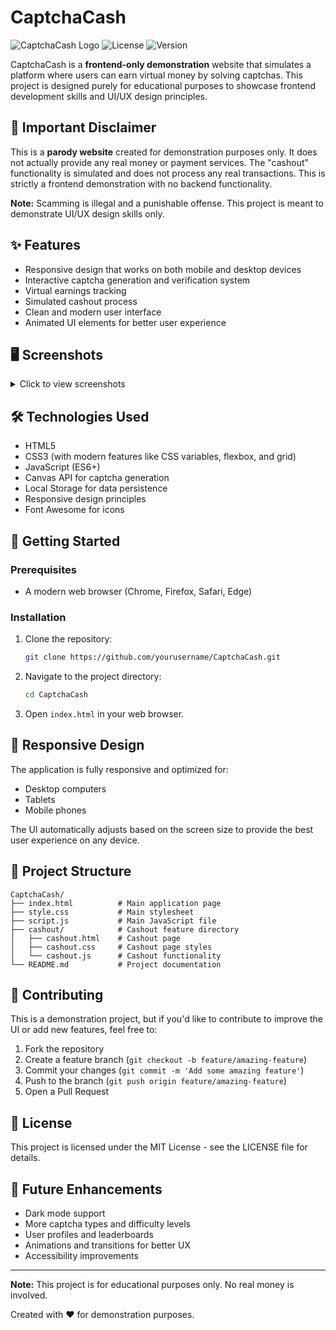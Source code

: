 # CaptchaCash

![CaptchaCash Logo](https://img.shields.io/badge/CaptchaCash-Demo-brightgreen)
![License](https://img.shields.io/badge/License-MIT-blue)
![Version](https://img.shields.io/badge/Version-1.0-orange)

CaptchaCash is a **frontend-only demonstration** website that simulates a platform where users can earn virtual money by solving captchas. This project is designed purely for educational purposes to showcase frontend development skills and UI/UX design principles.

## 🚨 Important Disclaimer

This is a **parody website** created for demonstration purposes only. It does not actually provide any real money or payment services. The "cashout" functionality is simulated and does not process any real transactions. This is strictly a frontend demonstration with no backend functionality.

**Note:** Scamming is illegal and a punishable offense. This project is meant to demonstrate UI/UX design skills only.

## ✨ Features

- Responsive design that works on both mobile and desktop devices
- Interactive captcha generation and verification system
- Virtual earnings tracking
- Simulated cashout process
- Clean and modern user interface
- Animated UI elements for better user experience

## 🖥️ Screenshots

<details>
<summary>Click to view screenshots</summary>

### Main Screen
![Main Screen](https://via.placeholder.com/800x450.png?text=CaptchaCash+Main+Screen)

### Captcha Solving
![Captcha Solving](https://via.placeholder.com/800x450.png?text=Captcha+Solving)

### Cashout Screen
![Cashout Screen](https://via.placeholder.com/800x450.png?text=Cashout+Screen)

</details>

## 🛠️ Technologies Used

- HTML5
- CSS3 (with modern features like CSS variables, flexbox, and grid)
- JavaScript (ES6+)
- Canvas API for captcha generation
- Local Storage for data persistence
- Responsive design principles
- Font Awesome for icons

## 🚀 Getting Started

### Prerequisites

- A modern web browser (Chrome, Firefox, Safari, Edge)

### Installation

1. Clone the repository:
   ```bash
   git clone https://github.com/yourusername/CaptchaCash.git
   ```

2. Navigate to the project directory:
   ```bash
   cd CaptchaCash
   ```

3. Open `index.html` in your web browser.

## 📱 Responsive Design

The application is fully responsive and optimized for:
- Desktop computers
- Tablets
- Mobile phones

The UI automatically adjusts based on the screen size to provide the best user experience on any device.

## 🧩 Project Structure

```
CaptchaCash/
├── index.html          # Main application page
├── style.css           # Main stylesheet
├── script.js           # Main JavaScript file
├── cashout/            # Cashout feature directory
│   ├── cashout.html    # Cashout page
│   ├── cashout.css     # Cashout page styles
│   └── cashout.js      # Cashout functionality
└── README.md           # Project documentation
```

## 🤝 Contributing

This is a demonstration project, but if you'd like to contribute to improve the UI or add new features, feel free to:

1. Fork the repository
2. Create a feature branch (`git checkout -b feature/amazing-feature`)
3. Commit your changes (`git commit -m 'Add some amazing feature'`)
4. Push to the branch (`git push origin feature/amazing-feature`)
5. Open a Pull Request

## 📄 License

This project is licensed under the MIT License - see the LICENSE file for details.

## 🔮 Future Enhancements

- Dark mode support
- More captcha types and difficulty levels
- User profiles and leaderboards
- Animations and transitions for better UX
- Accessibility improvements

---

**Note:** This project is for educational purposes only. No real money is involved.

Created with ❤️ for demonstration purposes.